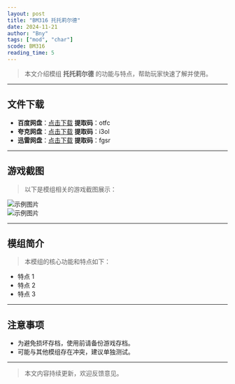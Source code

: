 ```yaml
---
layout: post
title: "BM316 托托莉尔德"
date: 2024-11-21
author: "Bny"
tags: ["mod", "char"]
scode: BM316
reading_time: 5
---
```


> 本文介绍模组 **托托莉尔德** 的功能与特点，帮助玩家快速了解并使用。

---





## 文件下载
- **百度网盘**：[点击下载](https://pan.baidu.com/s/1363zo5PCSxeBmSX4z_xYsQ?pwd=otfc)  **提取码**：otfc  
- **夸克网盘**：[点击下载](https://pan.quark.cn/s/8cb3c7ff75e1?pwd=i3ol)  **提取码**：i3ol  
- **迅雷网盘**：[点击下载](https://pan.xunlei.com/s/VOCCbTjFZsozzZ6-eMzyFKOHA1?pwd=fgsr)  **提取码**：fgsr  

---

## 游戏截图
> 以下是模组相关的游戏截图展示：

![示例图片](https://example.com/screenshot1.jpg)  
![示例图片](https://example.com/screenshot2.jpg)

---

## 模组简介
> 本模组的核心功能和特点如下：
- 特点 1
- 特点 2
- 特点 3

---

## 注意事项
- 为避免损坏存档，使用前请备份游戏存档。
- 可能与其他模组存在冲突，建议单独测试。

---

> 本文内容持续更新，欢迎反馈意见。
